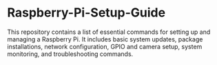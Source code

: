 # Raspberry-Pi-Setup-Guide
This repository contains a list of essential commands for setting up and managing a Raspberry Pi. It includes basic system updates, package installations, network configuration, GPIO and camera setup, system monitoring, and troubleshooting commands. 
